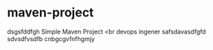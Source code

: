# maven-project
dsgsfddfgh
Simple Maven Project
<br
devops ingener
safsdavasdfgfd
sdvsdfvsdfb
cnbgcgvfnfhgmjy
